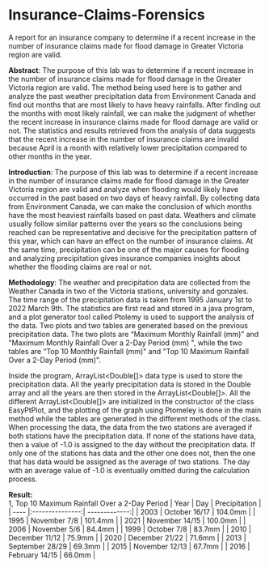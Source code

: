 # Insurance-Claims-Forensics
A report for an insurance company to determine if a recent increase in the number of insurance claims made for flood damage in Greater Victoria region are valid.

**Abstract**:
The purpose of this lab was to determine if a recent increase in the number of insurance claims made for flood damage in the Greater Victoria region are valid. The method being used here is to gather and analyze the past weather precipitation data from Environment Canada and find out months that are most likely to have heavy rainfalls. After finding out the months with most likely rainfall, we can make the judgment of whether the recent increase in insurance claims made for flood damage are valid or not. The statistics and results retrieved from the analysis of data suggests that the recent increase in the number of insurance claims are invalid because April is a month with relatively lower precipitation compared to other months in the year. 

**Introduction**:
The purpose of this lab was to determine if a recent increase in the number of insurance claims made for flood damage in the Greater Victoria region are valid and analyze when flooding would likely have occurred in the past based on two days of heavy rainfall. By collecting data from Environment Canada, we can make the conclusion of which months have the most heaviest rainfalls based on past data. Weathers and climate usually follow similar patterns over the years so the conclusions being reached can be representative and decisive for the precipitation pattern of this year, which can have an effect on the number of insurance claims. At the same time, precipitation can be one of the major causes for flooding and analyzing precipitation gives insurance companies insights about whether the flooding claims are real or not. 

**Methodology**: 
The weather and precipitation data are collected from the Weather Canada in two of the Victoria stations, university and gonzales. The time range of the precipitation data is taken from 1995 January 1st to 2022 March 9th. The statistics are first read and stored in a java program, and a plot generator tool called Ptolemy is used to support the analysis of the data. Two plots and two tables are generated based on the previous precipitation data. The two plots are “Maximum Monthly Rainfall (mm)” and "Maximum Monthly Rainfall Over a 2-Day Period (mm) ", while the two tables are “Top 10 Monthly Rainfall (mm)" and "Top 10 Maximum Rainfall Over a 2-Day Period (mm)". 

Inside the program, ArrayList<Double[]> data type is used to store the precipitation data. All the yearly precipitation data is stored in the Double array and all the years are then stored in the ArrayList<Double[]>. All the different ArrayList<Double[]> are initialized in the constructor of the class EasyPtPlot, and the plotting of the graph using Ptomeley is done in the main method while the tables are generated in the different methods of the class. When processing the data, the data from the two stations are averaged if both stations have the precipitation data. If none of the stations have data, then a value of -1.0 is assigned to the day without the precipitation data. If only one of the stations has data and the other one does not, then the one that has data would be assigned as the average of two stations. The day with an average value of -1.0 is eventually omitted during the calculation process. 

**Result:**<br/>
1, Top 10 Maximum Rainfall Over a 2-Day Period
| Year | Day             | Precipitation |
| ---- |:---------------:| -------------:|
| 2003 | October 16/17   | 104.0mm       |
| 1995 | November 7/8    | 101.4mm       |
| 2021 | November 14/15  | 100.0mm       |
| 2006 | November 5/6    | 84.4mm        |
| 1999 | October 7/8     | 83.7mm        |
| 2010 | December 11/12  | 75.9mm        |
| 2020 | December 21/22  | 71.6mm        |
| 2013 | September 28/29 | 69.3mm        |
| 2015 | November 12/13  | 67.7mm        |
| 2016 | February 14/15  | 66.0mm        |








